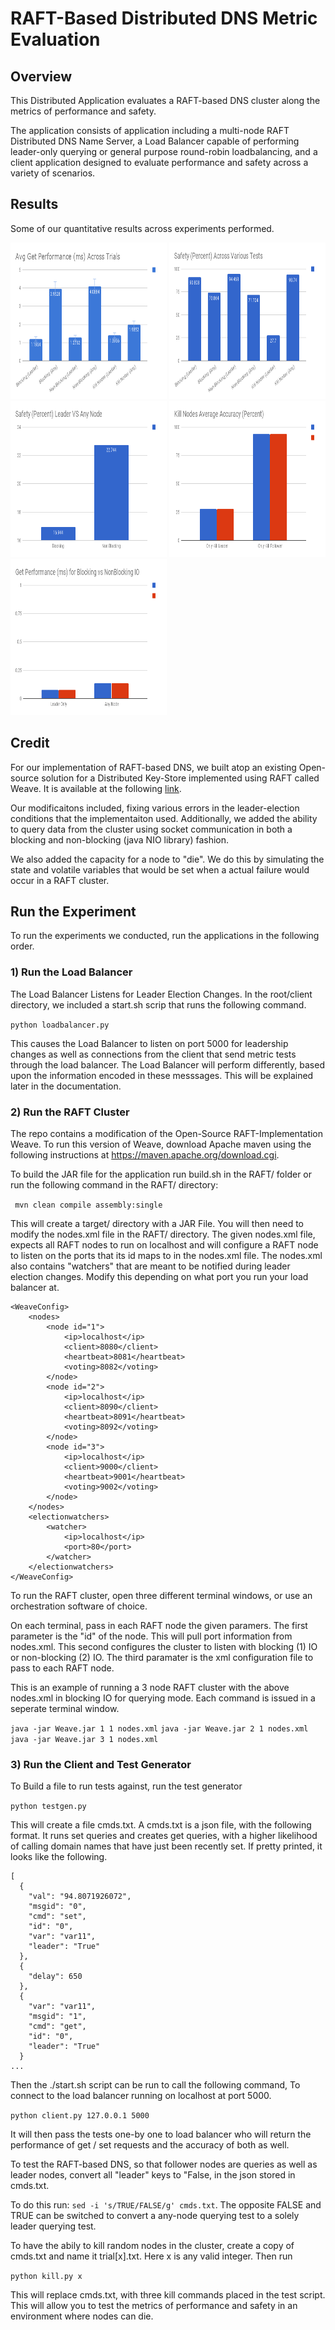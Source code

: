 # RAFT-Based Distributed DNS Metric Evaluation

## Overview 

This Distributed Application evaluates a RAFT-based DNS cluster along the metrics of performance and safety. 

The application consists of application including a multi-node RAFT Distributed DNS Name Server, a Load Balancer capable of performing leader-only querying or general purpose round-robin loadbalancing, and a client application designed to evaluate performance and safety across a variety of scenarios.

## Results

Some of our quantitative results across experiments performed.

<img src="https://raw.githubusercontent.com/deenaariff/DDNS-Metric-Evaluation/master/media/chart.png" alt="alt text" width="250" height="250">

<img src="https://raw.githubusercontent.com/deenaariff/DDNS-Metric-Evaluation/master/media/chart1.png" alt="alt text" width="250" height="250">
<img src="https://raw.githubusercontent.com/deenaariff/DDNS-Metric-Evaluation/master/media/chart2.png" alt="alt text" width="250" height="250">
<img src="https://raw.githubusercontent.com/deenaariff/DDNS-Metric-Evaluation/master/media/chart3.png" alt="alt text" width="250" height="250">
<img src="https://raw.githubusercontent.com/deenaariff/DDNS-Metric-Evaluation/master/media/chart4.png" alt="alt text" width="250" height="250">

## Credit

For our implementation of RAFT-based DNS, we built atop an existing Open-source solution for a Distributed Key-Store implemented using RAFT called Weave. It is available at the following [link](https://github.com/deenaariff/Weave).

Our modificaitons included, fixing various errors in the leader-election conditions that the implementaiton used. Additionally, we added the ability to query data from the cluster using socket communication in both a blocking and non-blocking (java NIO library) fashion. 

We also added the capacity for a node to "die". We do this by simulating the state and volatile variables that would be set when a actual failure would occur in a RAFT cluster. 

## Run the Experiment
To run the experiments we conducted, run the applications in the following order.

### 1) Run the Load Balancer

The Load Balancer Listens for Leader Election Changes. In the root/client directory, we included a start.sh scrip that runs the following command.

`` python loadbalancer.py ``

This causes the Load Balancer to listen on port 5000 for leadership changes as well as connections from the client that send metric tests through the load balancer. The Load Balancer will perform differently, based upon the information encoded in these messsages. This will be explained later in the documentation. 

### 2) Run the RAFT Cluster 

The repo contains a modification of the Open-Source RAFT-Implementation Weave. To run this version of Weave, download Apache maven using the following instructions at https://maven.apache.org/download.cgi.

To build the JAR file for the application run build.sh in the RAFT/ folder or run the following command in the RAFT/ directory:

`` mvn clean compile assembly:single``

This will create a target/ directory with a JAR File. You will then need to modify the nodes.xml file in the RAFT/ directory. The given nodes.xml file, expects all RAFT nodes to run on localhost and will configure a RAFT node to listen on the ports that its id maps to in the nodes.xml file. The nodes.xml also contains "watchers" that are meant to be notified during leader election changes. Modify this depending on what port you run your load balancer at. 

```
<WeaveConfig>
    <nodes>
        <node id="1">
            <ip>localhost</ip>
            <client>8080</client>
            <heartbeat>8081</heartbeat>
            <voting>8082</voting>
        </node>
        <node id="2">
            <ip>localhost</ip>
            <client>8090</client>
            <heartbeat>8091</heartbeat>
            <voting>8092</voting>
        </node>
        <node id="3">
            <ip>localhost</ip>
            <client>9000</client>
            <heartbeat>9001</heartbeat>
            <voting>9002</voting>
        </node>
    </nodes>
    <electionwatchers>
        <watcher>
            <ip>localhost</ip>
            <port>80</port>
        </watcher>
    </electionwatchers>
</WeaveConfig>
```

To run the RAFT cluster, open three different terminal windows, or use an orchestration software of choice.

On each terminal, pass in each RAFT node the given paramers. The first parameter is the "id" of the node. This will pull port information from nodes.xml. This second configures the cluster to listen with blocking (1) IO or non-blocking (2) IO. The third paramater is the xml configuration file to pass to each RAFT node.

This is an example of running a 3 node RAFT cluster with the above nodes.xml in blocking IO for querying mode. Each command is issued in a seperate terminal window.

```java -jar Weave.jar 1 1 nodes.xml```
```java -jar Weave.jar 2 1 nodes.xml```
```java -jar Weave.jar 3 1 nodes.xml```

### 3) Run the Client and Test Generator

To Build a file to run tests against, run the test generator

``` python testgen.py ```

This will create a file cmds.txt. A cmds.txt is a json file, with the following format. It runs set queries and creates get queries, with a higher likelihood of calling domain names that have just been recently set. If pretty printed, it looks like the following.

```
[
  {
    "val": "94.8071926072",
    "msgid": "0",
    "cmd": "set",
    "id": "0",
    "var": "var11",
    "leader": "True"
  },
  {
    "delay": 650
  },
  {
    "var": "var11",
    "msgid": "1",
    "cmd": "get",
    "id": "0",
    "leader": "True"
  }
...
```

Then the ./start.sh script can be run to call the following command, 
To connect to the load balancer running on localhost at port 5000.

``` python client.py 127.0.0.1 5000 ```

It will then pass the tests one-by one to load balancer who will return the performance of get / set requests and the accuracy of both as well.

To test the RAFT-based DNS, so that follower nodes are queries as well as leader nodes, convert all "leader" keys to "False, in the json stored in cmds.txt.

To do this run: ``` sed -i 's/TRUE/FALSE/g' cmds.txt ```. The opposite FALSE and TRUE can be switched to convert a any-node querying test to a solely leader querying test.

To have the abily to kill random nodes in the cluster, create a copy of cmds.txt and name it trial[x].txt. Here x is any valid integer. Then run 

```python kill.py x```

This will replace cmds.txt, with three kill commands placed in the test script. This will allow you to test the metrics of performance and safety in an environment where nodes can die. 





